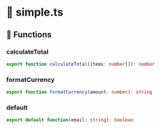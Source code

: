 # 📝 simple.ts

## 🔧 Functions

### calculateTotal
```typescript
export function calculateTotal(items: number[]): number
```

### formatCurrency
```typescript
export function formatCurrency(amount: number): string
```

### default
```typescript
export default function(email: string): boolean
```